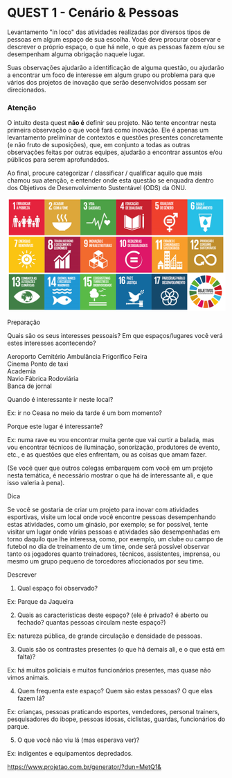 # QUEST 1 - Cenário & Pessoas


Levantamento "in loco" das atividades realizadas por diversos tipos de pessoas em algum espaço de sua escolha. Você deve procurar observar e descrever o próprio espaço, o que há nele, o que as pessoas fazem e/ou se desempenham alguma obrigação naquele lugar.

Suas observações ajudarão a identificação de alguma questão, ou ajudarão a encontrar um foco de interesse em algum grupo ou problema para que vários dos projetos de inovação que serão desenvolvidos possam ser direcionados.

### Atenção

O intuito desta quest **não é** definir seu projeto. Não tente encontrar nesta primeira observação o que você fará como inovação. Ele é apenas um levantamento preliminar de contextos e questões presentes concretamente (e não fruto de suposições), que, em conjunto a todas as outras observações feitas por outras equipes, ajudarão a encontrar assuntos e/ou públicos para serem aprofundados.

Ao final, procure categorizar / classificar / qualificar aquilo que mais chamou sua atenção, e entender onde esta questão se enquadra dentro dos Objetivos de Desenvolvimento Sustentável (ODS) da ONU.

<img src="./assets/obj_onu.jpg">

Preparação

Quais são os seus interesses pessoais? Em que espaços/lugares você verá estes interesses acontecendo?

Aeroporto
Cemitério
Ambulância
Frigorífico	Feira	
Cinema
Ponto de taxi	
Academia	
Navio
Fábrica	
Rodoviária	
Banca de jornal

Quando é interessante ir neste local?

Ex: ir no Ceasa no meio da tarde é um bom momento?

Porque este lugar é interessante?

Ex: numa rave eu vou encontrar muita gente que vai curtir a balada, mas vou encontrar técnicos de iluminação, sonorização, produtores de evento, etc., e as questões que eles enfrentam, ou as coisas que amam fazer.

(Se você quer que outros colegas embarquem com você em um projeto nesta temática, é necessário mostrar o que há de interessante ali, e que isso valeria à pena).

Dica

Se você se gostaria de criar um projeto para inovar com atividades esportivas, visite um local onde você encontre pessoas desempenhando estas atividades, como um ginásio, por exemplo; se for possível, tente visitar um lugar onde várias pessoas e atividades são desempenhadas em torno daquilo que lhe interessa, como, por exemplo, um clube ou campo de futebol no dia de treinamento de um time, onde será possível observar tanto os jogadores quanto treinadores, técnicos, assistentes, imprensa, ou mesmo um grupo pequeno de torcedores aficcionados por seu time.

Descrever

1. Qual espaço foi observado?

Ex: Parque da Jaqueira

2. Quais as características deste espaço? (ele é privado? é aberto ou fechado? quantas pessoas circulam neste espaço?)

Ex: natureza pública, de grande circulação e densidade de pessoas.

3. Quais são os contrastes presentes (o que há demais ali, e o que está em falta)?

Ex: há muitos policiais e muitos funcionários presentes, mas quase não vimos animais.

4. Quem frequenta este espaço? Quem são estas pessoas? O que elas fazem lá?

Ex: crianças, pessoas praticando esportes, vendedores, personal trainers, pesquisadores do ibope, pessoas idosas, ciclistas, guardas, funcionários do parque.

5. O que você não viu lá (mas esperava ver)?

Ex: indigentes e equipamentos depredados.










https://www.projetao.com.br/generator/?dun=MetQ1&